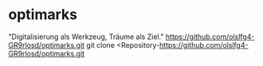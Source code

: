 # optimarks
"Digitalisierung als Werkzeug, Träume als Ziel."
https://github.com/olslfg4-GR9rlosd/optimarks.git
git clone <Repository-https://github.com/olslfg4-GR9rlosd/optimarks.git
>
